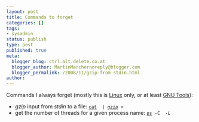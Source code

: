 ```yaml
---
layout: post
title: Commands to forget
categories: []
tags:
- sysadmin
status: publish
type: post
published: true
meta:
  blogger_blog: ctrl.alt.delete.co.at
  blogger_author: MartinMarchernoreply@blogger.com
  blogger_permalink: /2008/11/gzip-from-stdin.html
author: 
---
```

<p>Commands I always forget (mostly this is <a href="http://www.kernel.org/">Linux</a> only, or at least <a href="http://www.gnu.org/">GNU Tools</a>):</p>
<ul>
<li><span style="font-style:italic;">gzip </span>input from <span style="font-style:italic;">stdin</span> to a file: <a href="http://manpages.debian.net/cgi-bin/man.cgi?query=cat&amp;sektion=1"> </a><code><a href="http://manpages.debian.net/cgi-bin/man.cgi?query=cat&amp;sektion=1">cat</a> <span style="font-style:italic;"><sourcefile&gt;</span> | <a href="http://manpages.debian.net/cgi-bin/man.cgi?sektion=1&amp;query=gzip">gzip</a> &gt; <span style="font-style:italic;"><targetfile&gt;</span></code></li>
<li><span>get the number of threads for a given process name</span><span>:</span><span> <code><a href="http://manpages.debian.net/cgi-bin/man.cgi?query=ps&amp;sektion=0">ps</a> -C <span style="font-style:italic;"><processname&gt;</span> -L</code></span><span style="font-style:italic;">
</span></li>
</ul>
